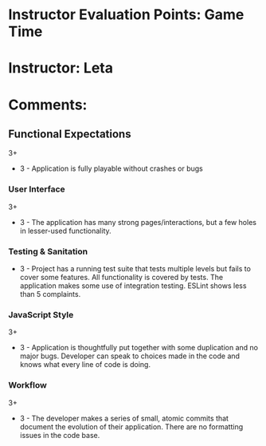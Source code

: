 # Instructor Evaluation Points: Game Time
# Instructor: Leta
# Comments:


## Functional Expectations

3+

* 3 - Application is fully playable without crashes or bugs

### User Interface

3+

* 3 - The application has many strong pages/interactions, but a few holes in lesser-used functionality.

### Testing & Sanitation

* 3 - Project has a running test suite that tests multiple levels but fails to cover some features. All functionality is covered by tests. The application makes some use of integration testing. ESLint shows less than 5 complaints.

### JavaScript Style

3+

* 3 - Application is thoughtfully put together with some duplication and no major bugs. Developer can speak to choices made in the code and knows what every line of code is doing.

### Workflow

3+

* 3 - The developer makes a series of small, atomic commits that document the evolution of their application. There are no formatting issues in the code base.
